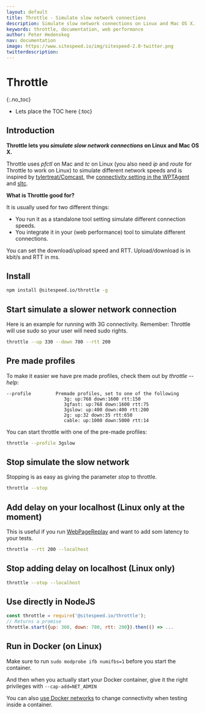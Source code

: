 ```yaml
---
layout: default
title: Throttle - Simulate slow network connections
description: Simulate slow network connections on Linux and Mac OS X.
keywords: throttle, documentation, web performance
author: Peter Hedenskog
nav: documentation
image: https://www.sitespeed.io/img/sitespeed-2.0-twitter.png
twitterdescription:
---
```


# Throttle
{:.no_toc}

* Lets place the TOC here
{:toc}

## Introduction

**Throttle lets you *simulate slow network connections* on Linux and Mac OS X.**

Throttle uses *pfctl* on Mac and *tc* on Linux (you also need *ip* and *route* for Throttle to work on Linux) to simulate different network speeds and is inspired by [tylertreat/Comcast](https://github.com/tylertreat/Comcast), the [connectivity setting in the WPTAgent](https://github.com/WPO-Foundation/wptagent/blob/master/internal/traffic_shaping.py) and [sltc](https://github.com/sitespeedio/sltc).

**What is Throttle good for?**

It is usually used for two different things:

 - You run it as a standalone tool setting simulate different connection speeds.
 - You integrate it in your (web performance) tool to simulate different connections.

You can set the download/upload speed and RTT. Upload/download is in kbit/s and RTT in ms.

## Install

~~~bash
npm install @sitespeed.io/throttle -g
~~~

## Start simulate a slower network connection

Here is an example for running with 3G connectivity. Remember: Throttle will use sudo so your user will need
sudo rights.

~~~bash
throttle --up 330 --down 780 --rtt 200
~~~

## Pre made profiles
To make it easier we have pre made profiles, check them out by *throttle --help*:

~~~
--profile         Premade profiles, set to one of the following
                     3g: up:768 down:1600 rtt:150
                     3gfast: up:768 down:1600 rtt:75
                     3gslow: up:400 down:400 rtt:200
                     2g: up:32 down:35 rtt:650
                     cable: up:1000 down:5000 rtt:14
~~~

You can start throttle with one of the pre-made profiles:

~~~bash
throttle --profile 3gslow
~~~

## Stop simulate the slow network
Stopping is as easy as giving the parameter *stop* to throttle.

~~~bash
throttle --stop
~~~

## Add delay on your localhost (Linux only at the moment)
This is useful if you run [WebPageReplay](https://github.com/catapult-project/catapult/blob/master/web_page_replay_go/README.md) and want to add som latency to your tests.

~~~bash
throttle --rtt 200 --localhost
~~~

## Stop adding delay on localhost (Linux only)

~~~bash
throttle --stop --localhost
~~~

## Use directly in NodeJS


```javascript
const throttle = require('@sitespeed.io/throttle');
// Returns a promise
throttle.start({up: 360, down: 780, rtt: 200}).then(() => ...
```

## Run in Docker (on Linux)

Make sure to run ```sudo modprobe ifb numifbs=1``` before you start the container.

And then when you actually start your Docker container, give it the right privileges with ```--cap-add=NET_ADMIN```

You can also [use Docker networks]({{site.baseurl}}/documentation/sitespeed.io/connectivity/#docker-networks) to change connectivity when testing inside a container.
